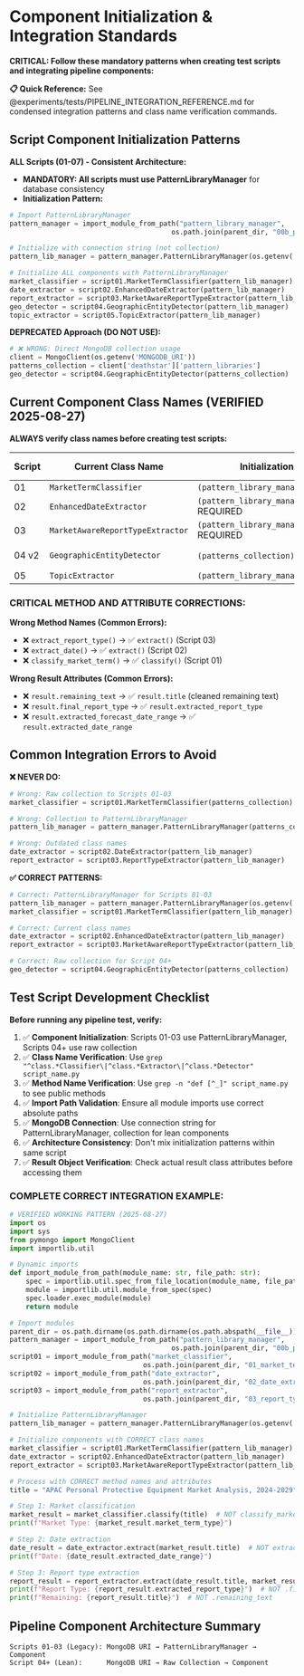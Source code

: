 # Component Initialization & Integration Standards

**CRITICAL: Follow these mandatory patterns when creating test scripts and integrating pipeline components:**

**📋 Quick Reference:** See @experiments/tests/PIPELINE_INTEGRATION_REFERENCE.md for condensed integration patterns and class name verification commands.

## Script Component Initialization Patterns

**ALL Scripts (01-07) - Consistent Architecture:**
- **MANDATORY: All scripts must use PatternLibraryManager** for database consistency
- **Initialization Pattern:**
```python
# Import PatternLibraryManager
pattern_manager = import_module_from_path("pattern_library_manager",
                                        os.path.join(parent_dir, "00b_pattern_library_manager_v1.py"))

# Initialize with connection string (not collection)
pattern_lib_manager = pattern_manager.PatternLibraryManager(os.getenv('MONGODB_URI'))

# Initialize ALL components with PatternLibraryManager
market_classifier = script01.MarketTermClassifier(pattern_lib_manager)
date_extractor = script02.EnhancedDateExtractor(pattern_lib_manager)
report_extractor = script03.MarketAwareReportTypeExtractor(pattern_lib_manager)
geo_detector = script04.GeographicEntityDetector(pattern_lib_manager)  # UPDATED: Must use PatternLibraryManager
topic_extractor = script05.TopicExtractor(pattern_lib_manager)         # ALL scripts follow this pattern
```

**DEPRECATED Approach (DO NOT USE):**
```python
# ❌ WRONG: Direct MongoDB collection usage
client = MongoClient(os.getenv('MONGODB_URI'))
patterns_collection = client['deathstar']['pattern_libraries']
geo_detector = script04.GeographicEntityDetector(patterns_collection)
```

## Current Component Class Names (VERIFIED 2025-08-27)
**ALWAYS verify class names before creating test scripts:**

| Script | Current Class Name | Initialization | Main Method | Legacy/Incorrect Names |
|--------|-------------------|---------------|-------------|------------------------|
| 01 | `MarketTermClassifier` | `(pattern_library_manager=None)` | `classify(title)` | ✓ (unchanged) |
| 02 | `EnhancedDateExtractor` | `(pattern_library_manager)` REQUIRED | `extract(title)` | ❌ `DateExtractor` |
| 03 | `MarketAwareReportTypeExtractor` | `(pattern_library_manager)` REQUIRED | `extract(title, market_term_type="standard")` | ❌ `ReportTypeExtractor` |
| 04 v2 | `GeographicEntityDetector` | `(patterns_collection)` RAW | `extract_geographic_entities(text)` | ✓ (lean architecture) |
| 05 | `TopicExtractor` | `(pattern_library_manager)` | `extract(title)` | (to be confirmed) |

### CRITICAL METHOD AND ATTRIBUTE CORRECTIONS:

**Wrong Method Names (Common Errors):**
- ❌ `extract_report_type()` → ✅ `extract()` (Script 03)
- ❌ `extract_date()` → ✅ `extract()` (Script 02)  
- ❌ `classify_market_term()` → ✅ `classify()` (Script 01)

**Wrong Result Attributes (Common Errors):**
- ❌ `result.remaining_text` → ✅ `result.title` (cleaned remaining text)
- ❌ `result.final_report_type` → ✅ `result.extracted_report_type`
- ❌ `result.extracted_forecast_date_range` → ✅ `result.extracted_date_range`

## Common Integration Errors to Avoid

**❌ NEVER DO:**
```python
# Wrong: Raw collection to Scripts 01-03
market_classifier = script01.MarketTermClassifier(patterns_collection)

# Wrong: Collection to PatternLibraryManager
pattern_lib_manager = pattern_manager.PatternLibraryManager(patterns_collection)

# Wrong: Outdated class names
date_extractor = script02.DateExtractor(pattern_lib_manager)
report_extractor = script03.ReportTypeExtractor(pattern_lib_manager)
```

**✅ CORRECT PATTERNS:**
```python
# Correct: PatternLibraryManager for Scripts 01-03
pattern_lib_manager = pattern_manager.PatternLibraryManager(os.getenv('MONGODB_URI'))
market_classifier = script01.MarketTermClassifier(pattern_lib_manager)

# Correct: Current class names
date_extractor = script02.EnhancedDateExtractor(pattern_lib_manager)
report_extractor = script03.MarketAwareReportTypeExtractor(pattern_lib_manager)

# Correct: Raw collection for Script 04+
geo_detector = script04.GeographicEntityDetector(patterns_collection)
```

## Test Script Development Checklist
**Before running any pipeline test, verify:**

1. ✅ **Component Initialization**: Scripts 01-03 use PatternLibraryManager, Scripts 04+ use raw collection
2. ✅ **Class Name Verification**: Use `grep "^class.*Classifier\|^class.*Extractor\|^class.*Detector" script_name.py` 
3. ✅ **Method Name Verification**: Use `grep -n "def [^_]" script_name.py` to see public methods
4. ✅ **Import Path Validation**: Ensure all module imports use correct absolute paths
5. ✅ **MongoDB Connection**: Use connection string for PatternLibraryManager, collection for lean components
6. ✅ **Architecture Consistency**: Don't mix initialization patterns within same script
7. ✅ **Result Object Verification**: Check actual result class attributes before accessing them

### COMPLETE CORRECT INTEGRATION EXAMPLE:

```python
# VERIFIED WORKING PATTERN (2025-08-27)
import os
import sys
from pymongo import MongoClient
import importlib.util

# Dynamic imports
def import_module_from_path(module_name: str, file_path: str):
    spec = importlib.util.spec_from_file_location(module_name, file_path)
    module = importlib.util.module_from_spec(spec)
    spec.loader.exec_module(module)
    return module

# Import modules
parent_dir = os.path.dirname(os.path.dirname(os.path.abspath(__file__)))
pattern_manager = import_module_from_path("pattern_library_manager",
                                        os.path.join(parent_dir, "00b_pattern_library_manager_v1.py"))
script01 = import_module_from_path("market_classifier", 
                                 os.path.join(parent_dir, "01_market_term_classifier_v1.py"))
script02 = import_module_from_path("date_extractor",
                                 os.path.join(parent_dir, "02_date_extractor_v1.py"))
script03 = import_module_from_path("report_extractor",
                                 os.path.join(parent_dir, "03_report_type_extractor_v2.py"))

# Initialize PatternLibraryManager
pattern_lib_manager = pattern_manager.PatternLibraryManager(os.getenv('MONGODB_URI'))

# Initialize components with CORRECT class names
market_classifier = script01.MarketTermClassifier(pattern_lib_manager)  # optional param
date_extractor = script02.EnhancedDateExtractor(pattern_lib_manager)     # required param
report_extractor = script03.MarketAwareReportTypeExtractor(pattern_lib_manager)  # required param

# Process with CORRECT method names and attributes
title = "APAC Personal Protective Equipment Market Analysis, 2024-2029"

# Step 1: Market classification
market_result = market_classifier.classify(title)  # NOT classify_market_term()
print(f"Market Type: {market_result.market_term_type}")

# Step 2: Date extraction  
date_result = date_extractor.extract(market_result.title)  # NOT extract_date(), use .title
print(f"Date: {date_result.extracted_date_range}")

# Step 3: Report type extraction
report_result = report_extractor.extract(date_result.title, market_result.market_term_type)  # NOT extract_report_type()
print(f"Report Type: {report_result.extracted_report_type}")  # NOT .final_report_type
print(f"Remaining: {report_result.title}")  # NOT .remaining_text
```

## Pipeline Component Architecture Summary
```
Scripts 01-03 (Legacy): MongoDB URI → PatternLibraryManager → Component
Script 04+ (Lean):      MongoDB URI → Raw Collection → Component
```